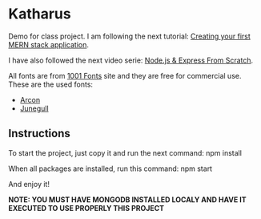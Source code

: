 # Katharus
Demo for class project. I am following the next tutorial: [Creating your first MERN stack application](https://blog.cloudboost.io/creating-your-first-mern-stack-application-b6604d12e4d3).

I have also followed the next video serie: [Node.js & Express From Scratch](https://www.youtube.com/watch?v=k_0ZzvHbNBQ&list=PLillGF-RfqbYRpji8t4SxUkMxfowG4Kqp).

All fonts are from [1001 Fonts](http://www.1001fonts.com/) site and they are free for commercial use. These are the used fonts:
* [Arcon](http://www.1001fonts.com/arcon-font.html)
* [Junegull](http://www.1001fonts.com/junegull-font.html)

## Instructions
To start the project, just copy it and run the next command:
    npm install

When all packages are installed, run this command:
    npm start

And enjoy it!

**NOTE: YOU MUST HAVE MONGODB INSTALLED LOCALY AND HAVE IT EXECUTED TO USE PROPERLY THIS PROJECT**
